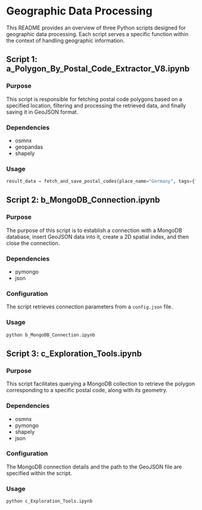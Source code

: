 # Geographic Data Processing 

This README provides an overview of three Python scripts designed for geographic data processing. Each script serves a specific function within the context of handling geographic information.

## Script 1: a_Polygon_By_Postal_Code_Extractor_V8.ipynb

### Purpose
This script is responsible for fetching postal code polygons based on a specified location, filtering and processing the retrieved data, and finally saving it in GeoJSON format.

### Dependencies
- osmnx
- geopandas
- shapely

### Usage
```python
result_data = fetch_and_save_postal_codes(place_name="Germany", tags={"boundary": "postal_code"}, save_file=True)
```

## Script 2: b_MongoDB_Connection.ipynb

### Purpose
The purpose of this script is to establish a connection with a MongoDB database, insert GeoJSON data into it, create a 2D spatial index, and then close the connection.

### Dependencies
- pymongo
- json

### Configuration
The script retrieves connection parameters from a `config.json` file.

### Usage
```bash
python b_MongoDB_Connection.ipynb
```

## Script 3: c_Exploration_Tools.ipynb

### Purpose
This script facilitates querying a MongoDB collection to retrieve the polygon corresponding to a specific postal code, along with its geometry.

### Dependencies
- osmnx
- pymongo
- shapely
- json

### Configuration
The MongoDB connection details and the path to the GeoJSON file are specified within the script.

### Usage
```python
python c_Exploration_Tools.ipynb
```

